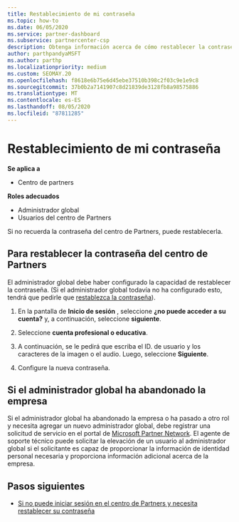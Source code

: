 ```yaml
---
title: Restablecimiento de mi contraseña
ms.topic: how-to
ms.date: 06/05/2020
ms.service: partner-dashboard
ms.subservice: partnercenter-csp
description: Obtenga información acerca de cómo restablecer la contraseña del centro de Partners u obtener ayuda del administrador global de su empresa. Además, obtenga información sobre cómo agregar un nuevo administrador global del centro de Partners.
author: parthpandyaMSFT
ms.author: parthp
ms.localizationpriority: medium
ms.custom: SEOMAY.20
ms.openlocfilehash: f8618e6b75e6d45ebe37510b398c2f03c9e1e9c8
ms.sourcegitcommit: 37b0b2a7141907c8d21839de3128fb8a98575886
ms.translationtype: MT
ms.contentlocale: es-ES
ms.lasthandoff: 08/05/2020
ms.locfileid: "87811285"
---
```

# <a name="reset-my-password"></a>Restablecimiento de mi contraseña

**Se aplica a**

- Centro de partners
 
**Roles adecuados**

- Administrador global
- Usuarios del centro de Partners


Si no recuerda la contraseña del centro de Partners, puede restablecerla.

## <a name="to-reset-your-partner-center-password"></a>Para restablecer la contraseña del centro de Partners

El administrador global debe haber configurado la capacidad de restablecer la contraseña. (Si el administrador global todavía no ha configurado esto, tendrá que pedirle que [restablezca la contraseña](reset-a-user-password.md)).

1. En la pantalla de **Inicio de sesión** , seleccione **¿no puede acceder a su cuenta?** y, a continuación, seleccione **siguiente**.

2. Seleccione **cuenta profesional o educativa**.

3. A continuación, se le pedirá que escriba el ID. de usuario y los caracteres de la imagen o el audio. Luego, seleccione **Siguiente**.

4. Configure la nueva contraseña.

## <a name="if-your-global-admin-has-left-the-company"></a>Si el administrador global ha abandonado la empresa

Si el administrador global ha abandonado la empresa o ha pasado a otro rol y necesita agregar un nuevo administrador global, debe registrar una solicitud de servicio en el portal de [Microsoft Partner Network](https://partner.microsoft.com/commercial#/). El agente de soporte técnico puede solicitar la elevación de un usuario al administrador global si el solicitante es capaz de proporcionar la información de identidad personal necesaria y proporciona información adicional acerca de la empresa.

## <a name="next-steps"></a>Pasos siguientes

- [Si no puede iniciar sesión en el centro de Partners y necesita restablecer su contraseña](unable-to-sign-in.md)